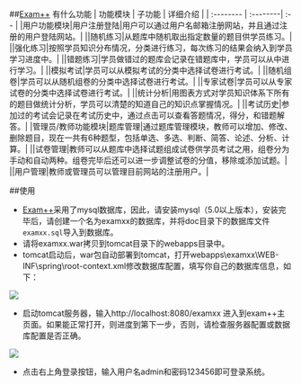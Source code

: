 ##[Exam++](http://www.examxx.net) 有什么功能
| 功能模块      |    子功能 | 详细介绍  |
| :-------- | :--------| :-- |
|用户功能模块|用户注册登陆|用户可以通过用户名邮箱注册网站，并且通过注册的用户登陆网站。|
||随机练习|从题库中随机取出指定数量的题目供学员练习。|
||强化练习|按照学员知识分布情况，分类进行练习，每次练习的结果会纳入到学员学习进度中。|
||错题练习|学员做错过的题库会记录在错题库中，学员可以从中进行学习。|
||模拟考试|学员可以从模拟考试的分类中选择试卷进行考试。|
||随机组卷|学员可以从随机组卷的分类中选择试卷进行考试。|
||专家试卷|学员可以从专家试卷的分类中选择试卷进行考试。|
||统计分析|用图表方式对学员知识体系下所有的题目做统计分析，学员可以清楚的知道自己的知识点掌握情况。|
||考试历史|参加过的考试会记录在考试历史中，通过点击可以查看答题情况，得分，和错题解答。|
|管理员/教师功能模块|题库管理|通过题库管理模块，教师可以增加、修改、删除题目，现在一共有6种题型，包括单选、多选、判断、简答、论述、分析、计算。|
||试卷管理|教师可以从题库中选择试题组成试卷供学员考试之用，组卷分为手动和自动两种。组卷完毕后还可以进一步调整试卷的分值，移除或添加试题。|
||用户管理|教师或管理员可以管理目前网站的注册用户。|

##使用
- [Exam++](http://www.examxx.net)采用了mysql数据库，因此，请安装mysql（5.0以上版本），安装完毕后，请创建一个名为examxx的数据库，并将doc目录下的数据库文件`examxx.sql`导入到数据库。
- 请将examxx.war拷贝到tomcat目录下的webapps目录中。
- tomcat启动后，war包自动部署到tomcat，打开webapps\examxx\WEB-INF\spring\root-context.xml修改数据库配置，填写你自己的数据库信息，如下：

![](http://git.oschina.net/ocelot/examxx/raw/master/doc/111.png)
- 启动tomcat服务器，输入http://localhost:8080/examxx 进入到exam++主页面。如果能正常打开，则进度到第下一步，否则，请检查服务器配置或数据库配置是否正确。

![](http://git.oschina.net/ocelot/examxx/raw/master/doc/222.jpg)
- 点击右上角登录按钮，输入用户名admin和密码123456即可登录系统。
